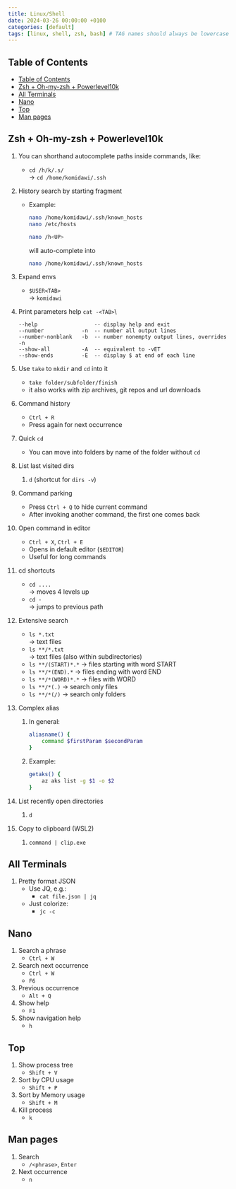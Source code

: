 ```yaml
---
title: Linux/Shell
date: 2024-03-26 00:00:00 +0100
categories: [default]
tags: [linux, shell, zsh, bash] # TAG names should always be lowercase
---
```


## Table of Contents

- [Table of Contents](#table-of-contents)
- [Zsh + Oh-my-zsh + Powerlevel10k](#zsh--oh-my-zsh--powerlevel10k)
- [All Terminals](#all-terminals)
- [Nano](#nano)
- [Top](#top)
- [Man pages](#man-pages)

## Zsh + Oh-my-zsh + Powerlevel10k

1. You can shorthand autocomplete paths inside commands, like:
   - `cd /h/k/.s/`\
     -> `cd /home/komidawi/.ssh`
2. History search by starting fragment

   - Example:

     ```bash
     nano /home/komidawi/.ssh/known_hosts
     nano /etc/hosts

     nano /h<UP>
     ```

     will auto-complete into

     ```bash
     nano /home/komidawi/.ssh/known_hosts
     ```

3. Expand envs
   - `$USER<TAB>`\
     -> `komidawi`
4. Print parameters help
   `cat -<TAB>`\
   ```
   --help                  -- display help and exit
   --number            -n  -- number all output lines
   --number-nonblank   -b  -- number nonempty output lines, overrides -n
   --show-all          -A  -- equivalent to -vET
   --show-ends         -E  -- display $ at end of each line
   ```
5. Use `take` to `mkdir` and `cd` into it
   - `take folder/subfolder/finish`
   - it also works with zip archives, git repos and url downloads
6. Command history
   - `Ctrl + R`
   - Press again for next occurrence
7. Quick `cd`
   - You can move into folders by name of the folder without `cd`
8. List last visited dirs
   1. `d` (shortcut for `dirs -v`)
9. Command parking
   - Press `Ctrl + Q` to hide current command
   - After invoking another command, the first one comes back
10. Open command in editor
    - `Ctrl + X`, `Ctrl + E`
    - Opens in default editor (`$EDITOR`)
    - Useful for long commands
11. cd shortcuts
    - `cd ....` \
      -> moves 4 levels up
    - `cd -`\
      -> jumps to previous path
12. Extensive search
    - `ls *.txt`\
       -> text files
    - `ls **/*.txt`\
       -> text files (also within subdirectories)
    - `ls **/(START)*.*`
      -> files starting with word START
    - `ls **/*(END).*`
      -> files ending with word END
    - `ls **/*(WORD)*.*`
      -> files with WORD
    - `ls **/*(.)`
      -> search only files
    - `ls **/*(/)`
      -> search only folders
13. Complex alias
    1. In general:
       ```bash
       aliasname() {
           command $firstParam $secondParam
       }
       ```
    1. Example:
       ```bash
       getaks() {
           az aks list -g $1 -o $2
       }
       ```
14. List recently open directories
    1. `d`
15. Copy to clipboard (WSL2)
    1. `command | clip.exe`

## All Terminals

1. Pretty format JSON
   - Use JQ, e.g.:
     - `cat file.json | jq`
   - Just colorize:
     - `jc -c`

## Nano

1. Search a phrase
   - `Ctrl + W`
2. Search next occurrence
   - `Ctrl + W`
   - `F6`
3. Previous occurrence
   - `Alt + Q`
4. Show help
   - `F1`
5. Show navigation help
   - `h`

## Top

1. Show process tree
   - `Shift + V`
2. Sort by CPU usage
   - `Shift + P`
3. Sort by Memory usage
   - `Shift + M`
4. Kill process
   - `k`

## Man pages

1. Search
   - `/<phrase>`, `Enter`
2. Next occurrence
   - `n`
